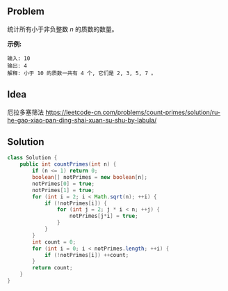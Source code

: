 ## Problem

统计所有小于非负整数 *n* 的质数的数量。

**示例:**

```
输入: 10
输出: 4
解释: 小于 10 的质数一共有 4 个, 它们是 2, 3, 5, 7 。
```

## Idea
厄拉多塞筛法
 https://leetcode-cn.com/problems/count-primes/solution/ru-he-gao-xiao-pan-ding-shai-xuan-su-shu-by-labula/ 

## Solution

```java
class Solution {
    public int countPrimes(int n) {
        if (n <= 1) return 0;
        boolean[] notPrimes = new boolean[n];
        notPrimes[0] = true;
        notPrimes[1] = true;
        for (int i = 2; i < Math.sqrt(n); ++i) {
            if (!notPrimes[i]) {
                for (int j = 2; j * i < n; ++j) {
                    notPrimes[j*i] = true;
                }
            }
        }
        int count = 0;
        for (int i = 0; i < notPrimes.length; ++i) {
            if (!notPrimes[i]) ++count;
        }
        return count;
    }
}
```

